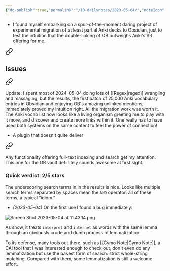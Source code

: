 ```yaml
---
{"dg-publish":true,"permalink":"/10-dailynotes/2023-05-04/","noteIcon":"2","created":"","updated":""}
---
```


- I found myself embarking on a spur-of-the-moment daring project of experimental migration of at least partial Anki decks to Obsidian, just to test the intuition that the double-linking of OB outweighs Anki's SR offering for me.

<div class="transclusion internal-embed is-loaded"><a class="markdown-embed-link" href="/movavi-screen-recorder/#ce9775" aria-label="Open link"><svg xmlns="http://www.w3.org/2000/svg" width="24" height="24" viewBox="0 0 24 24" fill="none" stroke="currentColor" stroke-width="2" stroke-linecap="round" stroke-linejoin="round" class="svg-icon lucide-link"><path d="M10 13a5 5 0 0 0 7.54.54l3-3a5 5 0 0 0-7.07-7.07l-1.72 1.71"></path><path d="M14 11a5 5 0 0 0-7.54-.54l-3 3a5 5 0 0 0 7.07 7.07l1.71-1.71"></path></svg></a><div class="markdown-embed">



## Issues

</div></div>



<div class="transclusion internal-embed is-loaded"><a class="markdown-embed-link" href="/anki-to-mochi-to-obsidian/#329381" aria-label="Open link"><svg xmlns="http://www.w3.org/2000/svg" width="24" height="24" viewBox="0 0 24 24" fill="none" stroke="currentColor" stroke-width="2" stroke-linecap="round" stroke-linejoin="round" class="svg-icon lucide-link"><path d="M10 13a5 5 0 0 0 7.54.54l3-3a5 5 0 0 0-7.07-7.07l-1.72 1.71"></path><path d="M14 11a5 5 0 0 0-7.54-.54l-3 3a5 5 0 0 0 7.07 7.07l1.71-1.71"></path></svg></a><div class="markdown-embed">



Update: I spent most of 2024-05-04 doing lots of [[Regex\|regex]] wrangling and massaging, but the results, the first batch of 25,000 Anki vocabulary entries in Obsidian and enjoying OB's amazing unlinked mentions, immediately proved my intuition right. All the migration work was worth it. The Anki vocab list now looks like a living organism greeting me to play with it more, and discover and create more links within it. One really has to have used both systems on the same content to feel the power of connection! 

</div></div>


- A plugin that doesn't quite deliver

<div class="transclusion internal-embed is-loaded"><a class="markdown-embed-link" href="/ob-plugin-omnisearch/" aria-label="Open link"><svg xmlns="http://www.w3.org/2000/svg" width="24" height="24" viewBox="0 0 24 24" fill="none" stroke="currentColor" stroke-width="2" stroke-linecap="round" stroke-linejoin="round" class="svg-icon lucide-link"><path d="M10 13a5 5 0 0 0 7.54.54l3-3a5 5 0 0 0-7.07-7.07l-1.72 1.71"></path><path d="M14 11a5 5 0 0 0-7.54-.54l-3 3a5 5 0 0 0 7.07 7.07l1.71-1.71"></path></svg></a><div class="markdown-embed">




Any functionality offering full-text indexing and search get my attention. This one for the OB vault definitely sounds awesome at first sight.

### Quick verdict: 2/5 stars
The underscoring search terms in in the results is nice. Looks like multiple search terms separated by spaces mean the `AND` operator: all of these terms, a typical “idiom.”

- *(2023-05-04)* On the first use I found a bug immediately:

![Screen Shot 2023-05-04 at 11.43.14.png](/img/user/_attachments/Screen%20Shot%202023-05-04%20at%2011.43.14.png)

As show, it treats `interpret` and `internet` as words with the same lemma through an obviously crude and dumb process of lemmatization.

To its defense, many tools out there, such as [[Cymo Note\|Cymo Note]], a CAI tool that I was interested enough to check out, don't even do any lemmatization but use the basest form of search: strict whole-string matching. Compared with them, some lemmatization is still a welcome effort.

</div></div>
